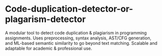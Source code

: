 # Code-duplication-detector-or-plagarism-detector
A modular tool to detect code duplication &amp; plagiarism in programming assignments. Uses preprocessing, syntax analysis, AST/CFG generation, and ML-based semantic similarity to go beyond text matching. Scalable and adaptable for academic &amp; professional use.
